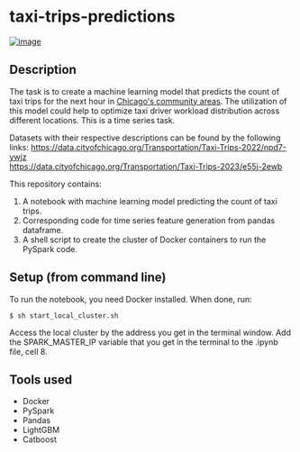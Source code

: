 # taxi-trips-predictions
[![image](https://raw.githubusercontent.com/jupyter/design/0ed7f5798358c203d8bc6c1ce0f46d9c8294fd4e/logos/Badges/nbviewer_badge.svg)](https://nbviewer.org/github/tmvfb/taxi-trips-predictions/blob/main/notebook.ipynb)

## Description
The task is to create a machine learning model that predicts the count of taxi trips for the next hour in [Chicago's community areas](https://en.wikipedia.org/wiki/Community_areas_in_Chicago). The utilization of this model could help to optimize taxi driver workload distribution across different locations. This is a time series task.

Datasets with their respective descriptions can be found by the following links:
https://data.cityofchicago.org/Transportation/Taxi-Trips-2022/npd7-ywjz  
https://data.cityofchicago.org/Transportation/Taxi-Trips-2023/e55j-2ewb

This repository contains:
1. A notebook with machine learning model predicting the count of taxi trips.
2. Corresponding code for time series feature generation from pandas dataframe.
3. A shell script to create the cluster of Docker containers to run the PySpark code.

## Setup (from command line)
To run the notebook, you need Docker installed. When done, run:
```
$ sh start_local_cluster.sh
```
Access the local cluster by the address you get in the terminal window.
Add the SPARK_MASTER_IP variable that you get in the terminal to the .ipynb file, cell 8.

## Tools used
* Docker
* PySpark
* Pandas
* LightGBM
* Catboost
